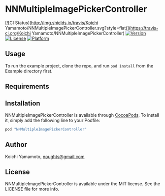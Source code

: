 # NNMultipleImagePickerController

[![CI Status](http://img.shields.io/travis/Koichi Yamamoto/NNMultipleImagePickerController.svg?style=flat)](https://travis-ci.org/Koichi Yamamoto/NNMultipleImagePickerController)
[![Version](https://img.shields.io/cocoapods/v/NNMultipleImagePickerController.svg?style=flat)](http://cocoapods.org/pods/NNMultipleImagePickerController)
[![License](https://img.shields.io/cocoapods/l/NNMultipleImagePickerController.svg?style=flat)](http://cocoapods.org/pods/NNMultipleImagePickerController)
[![Platform](https://img.shields.io/cocoapods/p/NNMultipleImagePickerController.svg?style=flat)](http://cocoapods.org/pods/NNMultipleImagePickerController)

## Usage

To run the example project, clone the repo, and run `pod install` from the Example directory first.

## Requirements

## Installation

NNMultipleImagePickerController is available through [CocoaPods](http://cocoapods.org). To install
it, simply add the following line to your Podfile:

```ruby
pod "NNMultipleImagePickerController"
```

## Author

Koichi Yamamoto, noughts@gmail.com

## License

NNMultipleImagePickerController is available under the MIT license. See the LICENSE file for more info.
